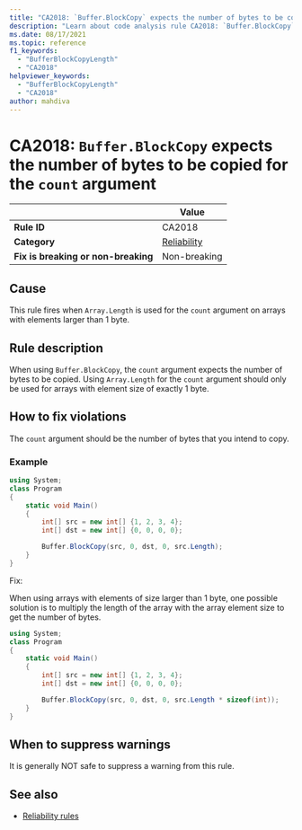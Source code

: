 ```yaml
---
title: "CA2018: `Buffer.BlockCopy` expects the number of bytes to be copied for the `count` argument"
description: "Learn about code analysis rule CA2018: `Buffer.BlockCopy` expects the number of bytes to be copied for the `count` argument"
ms.date: 08/17/2021
ms.topic: reference
f1_keywords:
  - "BufferBlockCopyLength"
  - "CA2018"
helpviewer_keywords:
  - "BufferBlockCopyLength"
  - "CA2018"
author: mahdiva
---
```

# CA2018: `Buffer.BlockCopy` expects the number of bytes to be copied for the `count` argument

| | Value |
|-|-|
| **Rule ID** |CA2018|
| **Category** |[Reliability](reliability-warnings.md)|
| **Fix is breaking or non-breaking** |Non-breaking|

## Cause

This rule fires when `Array.Length` is used for the `count` argument on arrays with elements larger than 1 byte.

## Rule description

When using `Buffer.BlockCopy`, the `count` argument expects the number of bytes to be copied. Using `Array.Length` for the `count` argument should only be used for arrays with element size of exactly 1 byte.

## How to fix violations

The `count` argument should be the number of bytes that you intend to copy.
### Example

```csharp
using System;
class Program
{
    static void Main()
    {
        int[] src = new int[] {1, 2, 3, 4};
        int[] dst = new int[] {0, 0, 0, 0};

        Buffer.BlockCopy(src, 0, dst, 0, src.Length); 
    }
}
```

Fix:

When using arrays with elements of size larger than 1 byte, one possible solution is to multiply the length of the array with the array element size to get the number of bytes.

```csharp
using System;
class Program
{
    static void Main()
    {
        int[] src = new int[] {1, 2, 3, 4};
        int[] dst = new int[] {0, 0, 0, 0};

        Buffer.BlockCopy(src, 0, dst, 0, src.Length * sizeof(int));
    }
}
```

## When to suppress warnings

It is generally NOT safe to suppress a warning from this rule.

## See also

- [Reliability rules](reliability-warnings.md)
